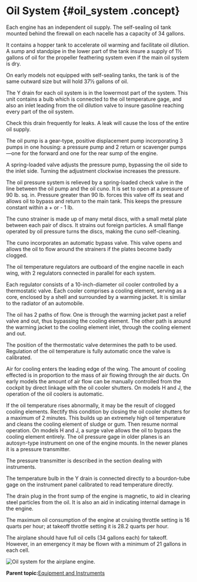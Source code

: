 # Oil System {#oil_system .concept}

Each engine has an independent oil supply. The self-sealing oil tank mounted behind the firewall on each nacelle has a capacity of 34 gallons.

It contains a hopper tank to accelerate oil warming and facilitate oil dilution. A sump and standpipe in the lower part of the tank insure a supply of 1½ gallons of oil for the propeller feathering system even if the main oil system is dry.

On early models not equipped with self-sealing tanks, the tank is of the same outward size but will hold 37½ gallons of oil.

The Y drain for each oil system is in the lowermost part of the system. This unit contains a bulb which is connected to the oil temperature gage, and also an inlet leading from the oil dilution valve to insure gasoline reaching every part of the oil system.

Check this drain frequently for leaks. A leak will cause the loss of the entire oil supply.

The oil pump is a gear-type, positive displacement pump incorporating 3 pumps in one housing: a pressure pump and 2 return or scavenger pumps—one for the forward and one for the rear sump of the engine.

A spring-loaded valve adjusts the pressure pump, bypassing the oil side to the inlet side. Turning the adjustment clockwise increases the pressure.

The oil pressure system is relieved by a spring-loaded check valve in the line between the oil pump and the oil cuno. It is set to open at a pressure of 90 lb. sq. in. Pressure greater than 90 lb. forces this valve off its seat and allows oil to bypass and return to the main tank. This keeps the pressure constant within a + or - 1 lb.

The cuno strainer is made up of many metal discs, with a small metal plate between each pair of discs. It strains out foreign particles. A small flange operated by oil pressure turns the discs, making the cuno self-cleaning.

The cuno incorporates an automatic bypass valve. This valve opens and allows the oil to flow around the strainers if the plates become badly clogged.

The oil temperature regulators are outboard of the engine nacelle in each wing, with 2 regulators connected in parallel for each system.

Each regulator consists of a 10-inch-diameter oil cooler controlled by a thermostatic valve. Each cooler comprises a cooling element, serving as a core, enclosed by a shell and surrounded by a warming jacket. It is similar to the radiator of an automobile.

The oil has 2 paths of flow. One is through the warming jacket past a relief valve and out, thus bypassing the cooling element. The other path is around the warming jacket to the cooling element inlet, through the cooling element and out.

The position of the thermostatic valve determines the path to be used. Regulation of the oil temperature is fully automatic once the valve is calibrated.

Air for cooling enters the leading edge of the wing. The amount of cooling effected is in proportion to the mass of air flowing through the air ducts. On early models the amount of air flow can be manually controlled from the cockpit by direct linkage with the oil cooler shutters. On models H and J, the operation of the oil coolers is automatic.

If the oil temperature rises abnormally, it may be the result of clogged cooling elements. Rectify this condition by closing the oil cooler shutters for a maximum of 2 minutes. This builds up an extremely high oil temperature and cleans the cooling element of sludge or gum. Then resume normal operation. On models H and J, a surge valve allows the oil to bypass the cooling element entirely. The oil pressure gage in older planes is an autosyn-type instrument on one of the engine mounts. In the newer planes it is a pressure transmitter.

The pressure transmitter is described in the section dealing with instruments.

The temperature bulb in the Y drain is connected directly to a bourdon-tube gage on the instrument panel calibrated to read temperature directly.

The drain plug in the front sump of the engine is magnetic, to aid in clearing steel particles from the oil. It is also an aid in indicating internal damage in the engine.

The maximum oil consumption of the engine at cruising throttle setting is 16 quarts per hour; at takeoff throttle setting it is 28.2 quarts per hour.

The airplane should have full oil cells \(34 gallons each\) for takeoff. However, in an emergency it may be flown with a minimum of 21 gallons in each cell.

![Oil system for the airplane engine.](../images/oil_system.png "Oil system")

**Parent topic:**[Equipment and Instruments](../topics/equipment_and_instruments.md)

